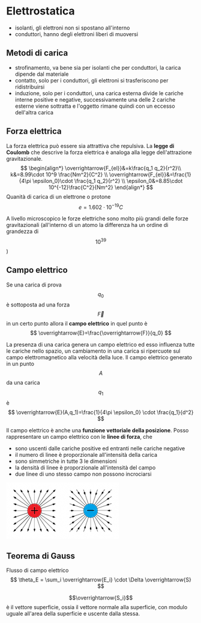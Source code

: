 # Elettrostatica
* isolanti, gli elettroni non si spostano all'interno
* conduttori, hanno degli elettroni liberi di muoversi
<!-- toc -->

## Metodi di carica
- strofinamento, va bene sia per isolanti che per conduttori, la carica dipende dal materiale
- contatto, solo per i conduttori, gli elettroni si trasferiscono per ridistribuirsi
- induzione, solo per i conduttori, una carica esterna divide le cariche interne positive e negative, successivamente una delle 2 cariche esterne viene sottratta e l'oggetto rimane quindi con un eccesso dell'altra carica

## Forza elettrica
La forza elettrica può essere sia attrattiva che repulsiva.
La **legge di Coulomb** che descrive la forza elettrica è analoga alla legge dell'attrazione gravitazionale.
$$
\begin{align*}
\overrightarrow{F_{el}}&=k\frac{q_1 q_2}{r^2}\\
k&=8.99\cdot 10^9 \frac{Nm^2}{C^2} \\
\overrightarrow{F_{el}}&=\frac{1}{4\pi \epsilon_0}\cdot \frac{q_1 q_2}{r^2} \\
\epsilon_0&=8.85\cdot 10^{-12}\frac{C^2}{Nm^2}
\end{align*}
$$
Quanità di carica di un elettrone o protone
$$
e=1.602 \cdot 10^{-19} C
$$

A livello microscopico le forze elettriche sono molto più grandi delle forze gravitazionali (all'interno di un atomo la differenza ha un ordine di grandezza di $$10^{39}$$)

## Campo elettrico
Se una carica di prova $$q_0$$ è sottoposta ad una forza $$\overrightarrow{F}$$ in un certo punto allora il **campo elettrico** in quel punto è
$$
\overrightarrow{E}=\frac{\overrightarrow{F}}{q_0}
$$

La presenza di una carica genera un campo elettrico ed esso influenza tutte le cariche nello spazio, un cambiamento in una carica si ripercuote sul campo elettromagnetico alla velocità della luce. Il campo elettrico generato in un punto $$A$$ da una carica $$q_1$$ è
$$
\overrightarrow{E}(A,q_1)=\frac{1}{4\pi \epsilon_0} \cdot \frac{q_1}{d^2}
$$

Il campo elettrico è anche una **funzione vettoriale della posizione**.
Posso rappresentare un campo elettrico con le **linee di forza**, che
* sono uscenti dalle cariche positive ed entranti nelle cariche negative
* il numero di linee è proporzionale all'intensità della carica
* sono simmetriche in tutte 3 le dimensioni
* la densità di linee è proporzionale all'intensità del campo
* due linee di uno stesso campo non possono incrociarsi

![linee di forza](/assets/Linee-Forza-Cariche-Puntiforme-300x150.png)

## Teorema di Gauss
Flusso di campo elettrico
$$
\theta_E = \sum_i \overrightarrow{E_i} \cdot \Delta \overrightarrow{S}
$$

$$\overrightarrow{S_i}$$ è il vettore superficie, ossia il vettore normale alla superficie, con modulo uguale all'area della superficie e uscente dalla stessa.